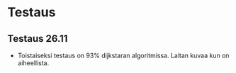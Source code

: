 # Testaus

## Testaus 26.11
- Toistaiseksi testaus on 93% dijkstaran algoritmissa. Laitan kuvaa kun on aiheellista.
